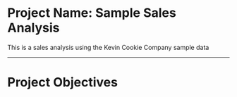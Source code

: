 # Project Name: Sample Sales Analysis
This is a sales analysis using the Kevin Cookie Company sample data

-----
# Project Objectives 

